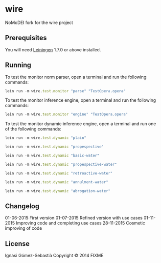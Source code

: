 # wire

NoMoDEI fork for the wire project

## Prerequisites

You will need [Leiningen][1] 1.7.0 or above installed.

[1]: https://github.com/technomancy/leiningen

## Running

To test the monitor norm parser, open a terminal and run the following commands:
```javascript
lein run -m wire.test.monitor "parse" "TestOpera.opera"
```
To test the monitor inference engine, open a terminal and run the following commands:
```javascript
lein run -m wire.test.monitor "engine" "TestOpera.opera"
```

To test the monitor dynamic inference engine, open a terminal and run one of the following commands:
```javascript
lein run -m wire.test.dynamic "plain"
```
```javascript
lein run -m wire.test.dynamic "propespective"
```
```javascript
lein run -m wire.test.dynamic "basic-water"
```
```javascript
lein run -m wire.test.dynamic "propespective-water"
```
```javascript
lein run -m wire.test.dynamic "retroactive-water"
```
```javascript
lein run -m wire.test.dynamic "annulment-water"
```
```javascript
lein run -m wire.test.dynamic "abrogation-water"
```




## Changelog
01-06-2015 First version
01-07-2015 Refined version with use cases
01-11-2015 Improving code and completing use cases
28-11-2015 Cosmetic improving of code

## License
Ignasi Gómez-Sebastià
Copyright © 2014 FIXME
